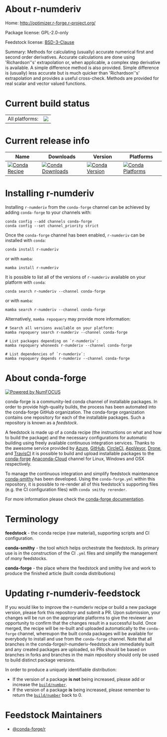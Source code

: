About r-numderiv
================

Home: http://optimizer.r-forge.r-project.org/

Package license: GPL-2.0-only

Feedstock license: [BSD-3-Clause](https://github.com/conda-forge/r-numderiv-feedstock/blob/main/LICENSE.txt)

Summary: Methods for calculating (usually) accurate numerical first and second order derivatives. Accurate calculations  are done using 'Richardson''s' extrapolation or, when applicable, a complex step derivative is available. A simple difference  method is also provided. Simple difference is (usually) less accurate but is much quicker than 'Richardson''s' extrapolation and provides a  useful cross-check.  Methods are provided for real scalar and vector valued functions. 

Current build status
====================


<table><tr><td>All platforms:</td>
    <td>
      <a href="https://dev.azure.com/conda-forge/feedstock-builds/_build/latest?definitionId=1404&branchName=main">
        <img src="https://dev.azure.com/conda-forge/feedstock-builds/_apis/build/status/r-numderiv-feedstock?branchName=main">
      </a>
    </td>
  </tr>
</table>

Current release info
====================

| Name | Downloads | Version | Platforms |
| --- | --- | --- | --- |
| [![Conda Recipe](https://img.shields.io/badge/recipe-r--numderiv-green.svg)](https://anaconda.org/conda-forge/r-numderiv) | [![Conda Downloads](https://img.shields.io/conda/dn/conda-forge/r-numderiv.svg)](https://anaconda.org/conda-forge/r-numderiv) | [![Conda Version](https://img.shields.io/conda/vn/conda-forge/r-numderiv.svg)](https://anaconda.org/conda-forge/r-numderiv) | [![Conda Platforms](https://img.shields.io/conda/pn/conda-forge/r-numderiv.svg)](https://anaconda.org/conda-forge/r-numderiv) |

Installing r-numderiv
=====================

Installing `r-numderiv` from the `conda-forge` channel can be achieved by adding `conda-forge` to your channels with:

```
conda config --add channels conda-forge
conda config --set channel_priority strict
```

Once the `conda-forge` channel has been enabled, `r-numderiv` can be installed with `conda`:

```
conda install r-numderiv
```

or with `mamba`:

```
mamba install r-numderiv
```

It is possible to list all of the versions of `r-numderiv` available on your platform with `conda`:

```
conda search r-numderiv --channel conda-forge
```

or with `mamba`:

```
mamba search r-numderiv --channel conda-forge
```

Alternatively, `mamba repoquery` may provide more information:

```
# Search all versions available on your platform:
mamba repoquery search r-numderiv --channel conda-forge

# List packages depending on `r-numderiv`:
mamba repoquery whoneeds r-numderiv --channel conda-forge

# List dependencies of `r-numderiv`:
mamba repoquery depends r-numderiv --channel conda-forge
```


About conda-forge
=================

[![Powered by
NumFOCUS](https://img.shields.io/badge/powered%20by-NumFOCUS-orange.svg?style=flat&colorA=E1523D&colorB=007D8A)](https://numfocus.org)

conda-forge is a community-led conda channel of installable packages.
In order to provide high-quality builds, the process has been automated into the
conda-forge GitHub organization. The conda-forge organization contains one repository
for each of the installable packages. Such a repository is known as a *feedstock*.

A feedstock is made up of a conda recipe (the instructions on what and how to build
the package) and the necessary configurations for automatic building using freely
available continuous integration services. Thanks to the awesome service provided by
[Azure](https://azure.microsoft.com/en-us/services/devops/), [GitHub](https://github.com/),
[CircleCI](https://circleci.com/), [AppVeyor](https://www.appveyor.com/),
[Drone](https://cloud.drone.io/welcome), and [TravisCI](https://travis-ci.com/)
it is possible to build and upload installable packages to the
[conda-forge](https://anaconda.org/conda-forge) [Anaconda-Cloud](https://anaconda.org/)
channel for Linux, Windows and OSX respectively.

To manage the continuous integration and simplify feedstock maintenance
[conda-smithy](https://github.com/conda-forge/conda-smithy) has been developed.
Using the ``conda-forge.yml`` within this repository, it is possible to re-render all of
this feedstock's supporting files (e.g. the CI configuration files) with ``conda smithy rerender``.

For more information please check the [conda-forge documentation](https://conda-forge.org/docs/).

Terminology
===========

**feedstock** - the conda recipe (raw material), supporting scripts and CI configuration.

**conda-smithy** - the tool which helps orchestrate the feedstock.
                   Its primary use is in the construction of the CI ``.yml`` files
                   and simplify the management of *many* feedstocks.

**conda-forge** - the place where the feedstock and smithy live and work to
                  produce the finished article (built conda distributions)


Updating r-numderiv-feedstock
=============================

If you would like to improve the r-numderiv recipe or build a new
package version, please fork this repository and submit a PR. Upon submission,
your changes will be run on the appropriate platforms to give the reviewer an
opportunity to confirm that the changes result in a successful build. Once
merged, the recipe will be re-built and uploaded automatically to the
`conda-forge` channel, whereupon the built conda packages will be available for
everybody to install and use from the `conda-forge` channel.
Note that all branches in the conda-forge/r-numderiv-feedstock are
immediately built and any created packages are uploaded, so PRs should be based
on branches in forks and branches in the main repository should only be used to
build distinct package versions.

In order to produce a uniquely identifiable distribution:
 * If the version of a package **is not** being increased, please add or increase
   the [``build/number``](https://docs.conda.io/projects/conda-build/en/latest/resources/define-metadata.html#build-number-and-string).
 * If the version of a package **is** being increased, please remember to return
   the [``build/number``](https://docs.conda.io/projects/conda-build/en/latest/resources/define-metadata.html#build-number-and-string)
   back to 0.

Feedstock Maintainers
=====================

* [@conda-forge/r](https://github.com/conda-forge/r/)

